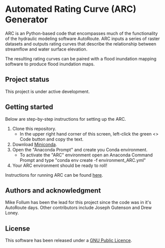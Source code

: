 # Automated Rating Curve (ARC) Generator
ARC is an Python-based code that encompasses much of the functionality of the hydraulic modeling software AutoRoute. ARC inputs a series of raster datasets and outputs rating curves that describe the relationship between streamflow and water surface elevation.

The resulting rating curves can be paired with a flood inundation mapping software to produce flood inundation maps.

## Project status
This project is under active development.

## Getting started
Below are step-by-step instructions for setting up the ARC.

1. Clone this repository.
   - In the upper right hand corner of this screen, left-click the green <> Code button and copy the text.
2. Download [Miniconda](https://docs.anaconda.com/miniconda/miniconda-install/).
3. Open the "Anaconda Prompt" and create you Conda environment.
   - To activate the "ARC" environment open an Anaconda Command Prompt and type "conda env create -f environment_ARC.yml"
4. Your ARC environment should be ready to roll!

Instructions for running ARC can be found [here](https://sites.google.com/follumhydro.com/automated-rating-curve-arc). 

## Authors and acknowledgment
Mike Follum has been the lead for this project since the code was in it's AutoRoute days. Other contributors include Joseph Gutenson and Drew Loney.

## License
This software has been released under a [GNU Public Licence](https://github.com/MikeFHS/automated-rating-curve/blob/main/license.txt). 


